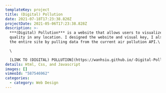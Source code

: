 ```yaml
---
templateKey: project
title: (Digital) Pollution
date: 2021-07-18T17:23:38.820Z
projectDate: 2021-05-06T17:23:38.828Z
description: >-
  ***(Digital) Pollution*** is a website that allows users to visualize the air
  quality in any location. I designed the website and visual key, I also coded
  the entire site by pulling data from the current air pollution API.\

  \

  [LINK TO (DIGITAL) POLLUTION](https://wanhsiu.github.io/-Digital-Pollution/)
details: Html, Css, and Javascript
images: []
vimeoId: "587546962"
categories:
  - category: Web Design
---
```


